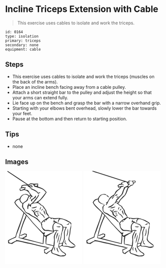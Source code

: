 # Incline Triceps Extension with Cable
> This exercise uses cables to isolate and work the triceps.

``` 
id: 0164 
type: isolation 
primary: triceps 
secondary: none 
equipment: cable 
``` 

## Steps

 - This exercise uses cables to isolate and work the triceps (muscles on the back of the arms).
 - Place an incline bench facing away from a cable pulley.
 - Attach a short straight bar to the pulley and adjust the height so that your arms can extend fully.
 - Lie face up on the bench and grasp the bar with a narrow overhand grip.
 - Starting with your elbows bent overhead, slowly lower the bar towards your feet.
 - Pause at the bottom and then return to starting position.

## Tips

 - none

## Images

<svg width="187pt" height="300" viewBox="0 0 187 225" xmlns="http://www.w3.org/2000/svg">
  <g fill="#FFF">
    <path d="M0 0h5.79c-.14.38-.44 1.13-.58 1.51C21.01 12 36.76 22.62 52.78 32.78c-4.38.03-8.69.81-12.91 1.96-.45 1.72-.91 3.44-1.37 5.16-1.02.8-2.03 1.61-3.04 2.43 4.36-.16 8.49-1.66 12.8-2.1-2.16 3.8-6.56 4.81-10.4 6.04a92.68 92.68 0 0 0-3.02-4.32c.13 2.04-.28 5.12 2.1 6 4.06-.04 7.98-2.91 12.05-1.35 3.8 1.08 6.63 3.92 9.27 6.69a190.6 190.6 0 0 0 2.3 5.27c-.74.36-1.49.72-2.24 1.09-2.61-1.99-5.5-4.34-9.01-3.89-3.02.5-6.26.97-8.74 2.9-2.7 2-4.16 5.12-5.7 8-2.34.66-4.73 1.24-6.93 2.3-2.78 1.52-4.15 4.54-5.76 7.1 4.71 10.51 15.09 16.39 22.19 25.02-5.65 19.68-14.76 38.24-19.69 58.14-5.98 2.77-12.11 5.24-17.79 8.62.14 2.32.28 4.65.58 6.96 3.03.68 6.09 1.29 9.17 1.71 3.74-2.65 7.4-6.14 12.13-6.71 10.05.85 19.52 4.72 29.49 6.07 15.2 3.57 30.34 7.34 45.66 10.38-3.35 1.07-6.66 2.22-9.89 3.61.18 2.72.35 5.44.51 8.16 2.01 1.02 4.05 1.99 6.12 2.9 2.97-3.51 6.87-5.9 10.72-8.3-.14 2.6.17 5.77 2.78 7.08 3.54 1.65 7.45 2.31 10.93 4.11 5.45 2.8 11.83 3.27 17.79 2.17 2.26-.46 4.83-2.48 4.32-5.02-2.13-3.67-6.77-4.48-9.5-7.51-2.5-2.83-5.03-5.65-6.91-8.95 2.06-1.25 4.17-2.39 6.3-3.5 3.42 1.57 7.19 1.97 10.91 1.94 5.25-.1 9.78 3.64 15.11 2.77 2.82.04 5.12-1.73 7.19-3.42-3.8-.09-7.47 1.13-11.26 1.04-3.74-.38-7.19-2.34-11-2.25-2.36.08-4.71.22-7.07.33-.46-.64-1.38-1.91-1.85-2.54.73-4.61 2.86-8.76 4.71-12.97 1.11-5.83-.12-11.81.36-17.68.73-4.57 3.09-8.65 5.06-12.77-2.63-.02-5.27.05-7.9.22-1.51-2.61-2.97-5.62-5.83-6.98-2.37-1.02-4.92-1.54-7.35-2.4 1.08-3.69 1.42-8.75 5.87-10 8.19.06 14.8 5.45 21.98 8.61 1.76 1.18 2.67 3.27 3.43 5.18-.34 3-1.43 5.87-2.02 8.83-1.49 5.25-1.15 10.78-2.38 16.08-.66 3.71-2.01 7.35-1.96 11.16 1.43 3.81 4.86 6.37 7.97 8.79 3.35 2.22 6.29 4.96 9.49 7.37-2.21-7.62-12.34-8.77-15.09-16.13-1.32-4.4.8-8.79 1.65-13.07 1.22-4.8.48-9.88 2.17-14.58.44-4.17.89-8.41.71-12.61-3.19-2.88-7.17-4.79-10.86-6.96-5.5-1.79-10.92-4.46-16.81-4.5l1.4-.91c-3.94.43-7.91.38-11.85.7-3.54.34-6.9-1.5-10.45-.99-1.56-.6-3.15-1.14-4.75-1.63-.96-3.47-2.91-6.51-4.89-9.46-1.97-2.77-1.47-6.6-3.68-9.23-1.5-1.91-3.09-3.76-4.17-5.95-1.53-3.38-5.62-4.12-8.04-6.64-1.57-1.79-3.49-3.2-5.69-4.13l.76-1.89C89 68.15 95.1 59.96 100.32 51.35c-2.79-3.12-5.43-6.5-9.11-8.62-3.78-2.18-8-3.41-12.03-5.01.32-2.35.55-4.71.63-7.08-2.64-.14-5.28.03-7.92.16-3.37.12-6.65-1.13-10.02-.84-2.17.57-4.02 1.88-5.94 2.98C39.37 21.85 22.74 10.84 6.02 0H187v225H0V0m147.9 129.81c2.97.91 8.35.03 6.81-4.17-1.55 2.44-4.04 3.65-6.81 4.17m3.62 8.88c-1.02 4.31-.16 8.88-1.57 13.12-.67 2.18-1.44 4.34-1.85 6.6 4.79-5.31 4.62-13.12 3.42-19.72m-5.29 28.01c-1.09 1.99-2.3 4.04-2.5 6.35 1.25 2.13 2.83 4.47 5.39 5.04-.81-2.06-2.44-3.55-4.07-4.97.49-2.12 1.17-4.23 1.18-6.42z"/>
    <path d="M55.66 35.71C57.31 34.4 59 33 61 32.27c2.18-.27 4.38-.12 6.56-.1 1.09 1.99 2.25 3.94 3.35 5.92 2.59.44 5.17 1.01 7.58 2.07 5.47 1.44 11.01 3.12 15.53 6.67 1.42 1.63 2.91 3.2 4.49 4.68-3.21 4.44-6.8 8.56-10.07 12.95-3.27 4.26-7.21 8.11-12.16 10.37l.56.47c-2.82.61-5.77 2.63-8.62 1.09 5.49-4.53 9.34-10.51 13.04-16.48.06-.75.2-2.24.27-2.99-.33.09-.97.28-1.29.37-1.28 4.49-4.88 7.6-7.56 11.24-3.13 4.2-6.44 8.42-10.88 11.33.49.4.97.81 1.44 1.23 1.67-.98 3.12-2.97 5.25-2.72 3.78-.31 7.66-1.08 11.44-.4 3.03.63 4.06 4.15 6.95 5.06 3.03 1.26 5.68 3.45 6.23 6.84 4.53 2.83 4.91 8.27 6.1 12.94 2.02 3 4.55 5.65 6.57 8.67-4.57 1.47-8.05 4.89-12.2 7.15-3.22 1.79-5.1 5.07-7.55 7.7 1.8 3.38 1.72 7.29 2.81 10.87 1.53 2.41 3.18 4.81 5.24 6.8 3.14 1.3 6.6 1.02 9.91.88 4.29.35 8.52 1.34 12.82 1.64-.34.49-1.02 1.49-1.36 1.99-6.64 1.7-12.37 5.57-18.71 8.02-.79-.79-1.58-1.6-2.35-2.4.74-1.86 1.5-3.71 2.26-5.55-2.05.04-4.54 1.68-6.21-.22-8.32-7.62-15.89-16.02-23.59-24.25-10.94-13.9-23.06-26.89-36.06-38.87-2.32-2.59-4.35-5.42-6.38-8.24.93-5.05 5.8-7.12 10.16-8.53-.2 4.84 3.18 8.34 7.16 10.47-.35 2.38-.88 4.73-.94 7.14.59 2.97 2.76 5.26 4.39 7.7 1.72 2.3 2.58 5.21 4.74 7.19 2.17 2.05 5.3 2.5 7.65 4.31 6.14 5.24 14.47 7.05 20.29 12.77 2.86 2.5 4.98 6.01 8.69 7.37-2.37-3.82-5.59-7.03-8.51-10.42-5.92-4.27-13.26-6.45-18.59-11.57-3.33-2.32-8.64-2.02-10.64-6.1-1.3-3.1-2.97-6.02-4.66-8.92l-.78.02c-.05-2.63-.35-5.3.17-7.89 2.41-5.62 11.16-5.97 11.84-12.59.73-3.76 3.41-7.62 7.48-8.03-1.55 2.36-2.86 4.89-3.45 7.67.4-.02 1.19-.07 1.59-.09.77-1.71 1.6-3.39 2.5-5.04 1.18-.17 2.36-.37 3.53-.6-3.48-2.74-5.92-6.34-8.46-9.89-.85-2.1-2.18-3.92-3.67-5.6-2.39-.45-4.74-1.04-7.09-1.64.67-1.63 1.28-3.28 1.83-4.95-3.01-.93-6.1-1-9.13-.09l.92-3.48c4.14-1.32 8.49-1.17 12.78-1.11.27 2.77 2.2 3.71 4.75 3.69.72 1.7 1.36 3.44 2.1 5.14.2-1.66.34-3.36.93-4.95a23.93 23.93 0 0 0-2.45-2.38c1.42.02 2.85.05 4.27.14-.07 1.49-.14 2.98-.19 4.47 1.34-1.39 2.68-3.03 2.22-5.09-2.92-2.65-6.8-.62-10.18-.41m7.25 9.28l.51-.8c4.23 2.12 8.66 3.88 12.57 6.6 1.78 2.25 3.96 4.11 6.18 5.91-.33-.83-.97-2.48-1.29-3.3.89.03 2.68.08 3.58.11 0-.56-.01-1.67-.01-2.23-1.41.51-2.78 1.11-4.22 1.51-1.93-1.72-3.53-3.8-5.73-5.2-3.67-2.75-8.33-3.67-12.04-6.34.16 1.25.31 2.49.45 3.74m-.14 24.19c-.12.41-.36 1.22-.49 1.63.81 1.25 1.6 2.5 2.4 3.75.24-1.46.51-2.92.71-4.39 3.05-2.09 5.75-4.68 9.01-6.49-.09-1.58-.19-3.16-.33-4.73-2.41 4.6-6.65 8.04-11.3 10.23m-9.1 15.75c.09 2.21.16 4.42.17 6.64.46.18 1.39.53 1.86.71.2-3.1.05-6.43 1.81-9.16 1.5 1.24 2.96 2.52 4.42 3.8.27-1.55.52-3.11.78-4.66-.54-.67-1.07-1.35-1.61-2.02-.92.49-2.75 1.49-3.67 1.98.18-1.23.55-3.7.74-4.94-2.04 2.2-3.22 4.98-4.5 7.65m9.28 4.34c4.44 1.91 9.58-.01 13.66-2.11-.14-.28-.42-.83-.56-1.11-4.25 1.52-8.79 1.89-13.1 3.22m21.29 4.97c1.16-2.44 2.09-5 2.7-7.63-2.54 1.71-3.53 4.69-2.7 7.63m3.19 2.32c1.75-1.52 3.32-3.23 4.68-5.1-2.71.17-4.23 2.65-4.68 5.1m-18.2.34c-1.91-1.3-3.72-2.88-6.06-3.35 1.42 2.01 3.34 3.54 5.05 5.27 2.36 2.44 1.13 6.91 4.35 8.67 2.51 1.56 4.15 4.51 7.27 4.95-.97-1.98-1.92-4.19-4.05-5.19-2.29-.81-2.48-3.32-3.27-5.26-1.21-1.32-1.71-3.05-2.39-4.66a16.22 16.22 0 0 0 4.65-4.65c-2.74-.04-3.99 2.44-5.55 4.22m24.13-2.22c-1.06 4.94 2.17 9.01 4.99 12.64-2.06-4.06-2.08-9-4.99-12.64m-21.97 4.49c.62.39 1.24.79 1.86 1.18 3.06-2.43 6.97-1.86 10.46-2.99-2.49-.38-5.02-.71-7.54-.64-1.63.74-3.15 1.71-4.78 2.45m12.55 2.88c1.8 1.92 4.11 3.24 6.06 4.99 2.47 2.16 3.61 5.41 6.08 7.59-1.04-5.56-5.3-10.14-10.5-12.13-.34-1.36-.7-2.72-1.13-4.05-.28 1.15-1.01 2.39-.51 3.6m-8.2-.83c1.56.89 4.75 3.15 4.98-.06-1.66-.03-3.32-.01-4.98.06m1.17 4.69c1.52.9 3.09 1.73 4.66 2.54l.4-2.68c-1.69.07-3.37.09-5.06.14z"/>
    <path d="M71.17 33.5c2.4-.75 4.86-1.39 7.4-1.15-.59 1.67-1.61 3.07-2.99 4.17-1.38-.51-2.77-.99-4.17-1.44l-.24-1.58zM45.8 57.31c3.95-1.18 8.13.51 10.95 3.3-2.38 3.28-2.89 7.53-5.41 10.69-2.78 2.23-5.97 3.96-8.41 6.62-3.02-1.71-5.81-4.35-6.36-7.94.52-5.42 3.79-11.01 9.23-12.67zM27.6 153.9c7.31-16.66 12.24-34.22 18.3-51.35 1.46 1.5 2.89 3.03 4.33 4.56-2.65 7.57-6.53 14.65-8.84 22.35-3.96 10.45-5.97 21.45-8.71 32.24 9.93 3.26 20.26 5.12 30.34 7.87 9.82 2.28 19.53 5.02 29.4 7.06.82-6.38.97-12.81 1.45-19.22 1.47.84 2.95 1.73 4.67 1.97a70.922 70.922 0 0 0-.44 17.65c3.43.79 6.79 1.88 10.26 2.53 2.8.71 5.9.64 8.37 2.31-1.3 2.81-2.81 5.5-4.27 8.22-4.1 3.25-9.21 4.98-12.9 8.79-1.27-.93-2.66-1.73-3.71-2.92-.16-1.64-.11-3.29-.12-4.94 3.24-.86 6.28-2.3 9.11-4.09 1.01-.46 2-.93 2.99-1.42-.84-.03-2.53-.1-3.37-.13-4.21-1.9-8.76-2.89-13.31-3.59-14.04-3.07-27.8-7.25-41.9-10.04-7.72-1.62-15.3-3.99-23.15-4.9.12.45.37 1.34.49 1.79-4.19 1.35-7.96 3.65-11.84 5.66-1.46-.25-2.92-.49-4.38-.72-.61-1.49-1.22-2.98-1.84-4.46 5.33-4.01 11.91-5.79 17.78-8.83.34-2.15.62-4.32 1.29-6.39z"/>
    <path d="M51.4 108.19c5.5 5.7 10.41 11.9 15.39 18.05 8.37 8.64 16.22 17.75 24.72 26.26 1.44 1.5.64 3.65.58 5.46-.64 5.76-.76 11.55-1.17 17.32-4.71-2.16-9.91-2.71-14.84-4.14-10.68-2.67-21.23-5.82-31.94-8.34 2.54-1.36 5.08-2.72 7.73-3.84.18-2.15.35-4.29.49-6.43-1.78-.44-3.55-.86-5.32-1.31-3.85 1.92-7.96 3.26-11.83 5.13 1.58-4.71 2.96-9.49 4.02-14.35 3.03-9.47 6.21-18.95 10.76-27.82.93-1.86 1.09-3.97 1.41-5.99zM98.76 120.46c2.62-3.11 5.44-6.51 9.54-7.6 1.05 1.19 2.1 2.38 3.19 3.53.53-.52 1.59-1.57 2.12-2.1 5.09 4.1 11.5.79 17.26 1.07-2.6 2.48-3.53 6.01-2.79 9.5-.28.54-.56 1.08-.86 1.61-1.64-2.42-3.56-4.69-6.76-4.6-.9-1.52-1.9-2.98-3.04-4.34.05 1.42.14 2.84.27 4.26-.92.58-1.84 1.18-2.75 1.79 2.1.07 4.2.13 6.3.26-7.16 4.14-8.43 13.66-5.15 20.71-2.74.04-5.44-.4-8.07-1.11-3.64-1.05-7.46-.55-11.2-.66-2.18-1.69-4.36-3.42-6.19-5.48-1.06-2.86-1.85-6.03-1.06-9.06-.62-.49-1.25-.97-1.87-1.45 2.77-3.4 6.11-6.38 9.97-8.46.36.71.72 1.42 1.09 2.13m-2.44-.24c-1.27.5-2.95 1.69-2.46 3.26 1.26.61 4.3-2.62 2.46-3.26z"/>
    <path d="M122.48 124.95c4.87 2.96 11.07 3.6 15.31 7.47 2.82 7.49-1.69 15.01-2.57 22.45-.9 9.93-6.31 18.94-6.35 29 2.55 4.09 5.26 8.12 8.51 11.68 2.82 2.07 6.25 3.36 8.36 6.31-.52.5-1.54 1.49-2.06 1.99-2.94-.06-5.84.35-8.73.84-3.47-.33-6.52-2.25-9.87-3.1-3.19-1.08-6.56-1.63-9.64-3-1.92-1.05-2.28-3.57-1.86-5.52 1.65-4.27 4.14-8.2 5.54-12.57.87-6.13.98-12.36.8-18.55-.51-6.38 3.76-11.61 5.76-17.36 1.02.1 3.05.29 4.07.39-3.5-3.07-8.01-2.25-12.08-1.17-1.18-4.81-2.03-10.13.31-14.76 1.22-1.63 2.95-2.79 4.5-4.1m1.21 9.21c2.56 1.47 5.42 2.17 8.38 2.01.61-.87 1.23-1.74 1.83-2.63-3.3 1.76-6.75-.02-10.21.62m.78 21.89c-.6 2.99-1.37 6.06-.72 9.11 1.01-5.49 4.06-10.46 4.4-16.08-2.24 1.65-3.03 4.41-3.68 6.97m6.22-1.92c-1.93 6.67-3.74 13.41-4.73 20.3 3.77-6.02 3.77-13.37 5.63-20.06-.23-.06-.68-.18-.9-.24m-10.48 39.28c.26-3.39-.11-6.79.4-10.16-3.09 2.63-2.1 7.04-.4 10.16m4.36-7.24c.11 4.2 2.13 8.25 5.32 10.98-.95-3.93-3.72-7.36-3.37-11.57-.49.15-1.47.44-1.95.59z"/>
    <path d="M141.04 136.44c1.79.17 3.57.31 5.36.42-1.47 4.03-3.51 7.92-4.18 12.2.15 5.6.97 11.3-.28 16.85-.88 2.78-2.26 5.37-3.48 8.02-2.45.33-4.94.47-7.33 1.19 1.37-5.42 4.18-10.42 4.71-16.05.29-3.86 1.85-7.49 1.91-11.37 2.26-3.34 3.19-7.27 3.29-11.26zM118.91 146.56c-.45-.58-.89-1.16-1.33-1.74 2.42-.14 4.84-.31 7.26-.52-2.91 4.21-5.77 8.62-6.81 13.71-.66 2.99.38 5.98.3 8.98-.2 4.45-1.03 8.84-1.35 13.27-1.01-.32-2.04-.64-3.06-.93-4.7-1.56-9.62-2.56-14.55-2.87-.15-6.31.81-12.58 1.84-18.78 4.94-1.98 8.84-5.79 13.79-7.7 1.56-.8 2.65-2.24 3.91-3.42zM35.11 156.82c4.23-.18 7.93-2.43 11.87-3.68 2.39-.44 4.75 1.69 2.95 3.96-2.64 2.06-5.89 3.15-8.66 5.03-2.46-.36-4.91-.75-7.38-1.04.42-1.42.83-2.84 1.22-4.27zM130.64 176.91c2.27-1.24 4.75-1.71 7.31-1.28-.14 4.33-4.11 5.82-7.41 7.42.06-2.05.1-4.1.1-6.14z"/>
  </g>
  <g fill="#333">
    <path d="M5.79 0h.23c16.72 10.84 33.35 21.85 49.91 32.94 1.92-1.1 3.77-2.41 5.94-2.98 3.37-.29 6.65.96 10.02.84 2.64-.13 5.28-.3 7.92-.16-.08 2.37-.31 4.73-.63 7.08 4.03 1.6 8.25 2.83 12.03 5.01 3.68 2.12 6.32 5.5 9.11 8.62C95.1 59.96 89 68.15 80.96 74.33l-.76 1.89c2.2.93 4.12 2.34 5.69 4.13 2.42 2.52 6.51 3.26 8.04 6.64 1.08 2.19 2.67 4.04 4.17 5.95 2.21 2.63 1.71 6.46 3.68 9.23 1.98 2.95 3.93 5.99 4.89 9.46 1.6.49 3.19 1.03 4.75 1.63 3.55-.51 6.91 1.33 10.45.99 3.94-.32 7.91-.27 11.85-.7l-1.4.91c5.89.04 11.31 2.71 16.81 4.5 3.69 2.17 7.67 4.08 10.86 6.96.18 4.2-.27 8.44-.71 12.61-1.69 4.7-.95 9.78-2.17 14.58-.85 4.28-2.97 8.67-1.65 13.07 2.75 7.36 12.88 8.51 15.09 16.13-3.2-2.41-6.14-5.15-9.49-7.37-3.11-2.42-6.54-4.98-7.97-8.79-.05-3.81 1.3-7.45 1.96-11.16 1.23-5.3.89-10.83 2.38-16.08.59-2.96 1.68-5.83 2.02-8.83-.76-1.91-1.67-4-3.43-5.18-7.18-3.16-13.79-8.55-21.98-8.61-4.45 1.25-4.79 6.31-5.87 10 2.43.86 4.98 1.38 7.35 2.4 2.86 1.36 4.32 4.37 5.83 6.98 2.63-.17 5.27-.24 7.9-.22-1.97 4.12-4.33 8.2-5.06 12.77-.48 5.87.75 11.85-.36 17.68-1.85 4.21-3.98 8.36-4.71 12.97.47.63 1.39 1.9 1.85 2.54 2.36-.11 4.71-.25 7.07-.33 3.81-.09 7.26 1.87 11 2.25 3.79.09 7.46-1.13 11.26-1.04-2.07 1.69-4.37 3.46-7.19 3.42-5.33.87-9.86-2.87-15.11-2.77-3.72.03-7.49-.37-10.91-1.94-2.13 1.11-4.24 2.25-6.3 3.5 1.88 3.3 4.41 6.12 6.91 8.95 2.73 3.03 7.37 3.84 9.5 7.51.51 2.54-2.06 4.56-4.32 5.02-5.96 1.1-12.34.63-17.79-2.17-3.48-1.8-7.39-2.46-10.93-4.11-2.61-1.31-2.92-4.48-2.78-7.08-3.85 2.4-7.75 4.79-10.72 8.3-2.07-.91-4.11-1.88-6.12-2.9-.16-2.72-.33-5.44-.51-8.16 3.23-1.39 6.54-2.54 9.89-3.61-15.32-3.04-30.46-6.81-45.66-10.38-9.97-1.35-19.44-5.22-29.49-6.07-4.73.57-8.39 4.06-12.13 6.71-3.08-.42-6.14-1.03-9.17-1.71-.3-2.31-.44-4.64-.58-6.96 5.68-3.38 11.81-5.85 17.79-8.62 4.93-19.9 14.04-38.46 19.69-58.14-7.1-8.63-17.48-14.51-22.19-25.02 1.61-2.56 2.98-5.58 5.76-7.1 2.2-1.06 4.59-1.64 6.93-2.3 1.54-2.88 3-6 5.7-8 2.48-1.93 5.72-2.4 8.74-2.9 3.51-.45 6.4 1.9 9.01 3.89.75-.37 1.5-.73 2.24-1.09a190.6 190.6 0 0 1-2.3-5.27c-2.64-2.77-5.47-5.61-9.27-6.69-4.07-1.56-7.99 1.31-12.05 1.35-2.38-.88-1.97-3.96-2.1-6a92.68 92.68 0 0 1 3.02 4.32c3.84-1.23 8.24-2.24 10.4-6.04-4.31.44-8.44 1.94-12.8 2.1a230.9 230.9 0 0 1 3.04-2.43c.46-1.72.92-3.44 1.37-5.16 4.22-1.15 8.53-1.93 12.91-1.96C36.76 22.62 21.01 12 5.21 1.51c.14-.38.44-1.13.58-1.51m49.87 35.71c3.38-.21 7.26-2.24 10.18.41.46 2.06-.88 3.7-2.22 5.09.05-1.49.12-2.98.19-4.47-1.42-.09-2.85-.12-4.27-.14.87.73 1.69 1.53 2.45 2.38-.59 1.59-.73 3.29-.93 4.95-.74-1.7-1.38-3.44-2.1-5.14-2.55.02-4.48-.92-4.75-3.69-4.29-.06-8.64-.21-12.78 1.11l-.92 3.48c3.03-.91 6.12-.84 9.13.09-.55 1.67-1.16 3.32-1.83 4.95 2.35.6 4.7 1.19 7.09 1.64 1.49 1.68 2.82 3.5 3.67 5.6 2.54 3.55 4.98 7.15 8.46 9.89-1.17.23-2.35.43-3.53.6-.9 1.65-1.73 3.33-2.5 5.04-.4.02-1.19.07-1.59.09.59-2.78 1.9-5.31 3.45-7.67-4.07.41-6.75 4.27-7.48 8.03-.68 6.62-9.43 6.97-11.84 12.59-.52 2.59-.22 5.26-.17 7.89l.78-.02c1.69 2.9 3.36 5.82 4.66 8.92 2 4.08 7.31 3.78 10.64 6.1 5.33 5.12 12.67 7.3 18.59 11.57 2.92 3.39 6.14 6.6 8.51 10.42-3.71-1.36-5.83-4.87-8.69-7.37-5.82-5.72-14.15-7.53-20.29-12.77-2.35-1.81-5.48-2.26-7.65-4.31-2.16-1.98-3.02-4.89-4.74-7.19-1.63-2.44-3.8-4.73-4.39-7.7.06-2.41.59-4.76.94-7.14-3.98-2.13-7.36-5.63-7.16-10.47-4.36 1.41-9.23 3.48-10.16 8.53 2.03 2.82 4.06 5.65 6.38 8.24 13 11.98 25.12 24.97 36.06 38.87 7.7 8.23 15.27 16.63 23.59 24.25 1.67 1.9 4.16.26 6.21.22-.76 1.84-1.52 3.69-2.26 5.55.77.8 1.56 1.61 2.35 2.4 6.34-2.45 12.07-6.32 18.71-8.02.34-.5 1.02-1.5 1.36-1.99-4.3-.3-8.53-1.29-12.82-1.64-3.31.14-6.77.42-9.91-.88-2.06-1.99-3.71-4.39-5.24-6.8-1.09-3.58-1.01-7.49-2.81-10.87 2.45-2.63 4.33-5.91 7.55-7.7 4.15-2.26 7.63-5.68 12.2-7.15-2.02-3.02-4.55-5.67-6.57-8.67-1.19-4.67-1.57-10.11-6.1-12.94-.55-3.39-3.2-5.58-6.23-6.84-2.89-.91-3.92-4.43-6.95-5.06-3.78-.68-7.66.09-11.44.4-2.13-.25-3.58 1.74-5.25 2.72-.47-.42-.95-.83-1.44-1.23 4.44-2.91 7.75-7.13 10.88-11.33 2.68-3.64 6.28-6.75 7.56-11.24.32-.09.96-.28 1.29-.37-.07.75-.21 2.24-.27 2.99-3.7 5.97-7.55 11.95-13.04 16.48 2.85 1.54 5.8-.48 8.62-1.09l-.56-.47c4.95-2.26 8.89-6.11 12.16-10.37 3.27-4.39 6.86-8.51 10.07-12.95a63.975 63.975 0 0 1-4.49-4.68c-4.52-3.55-10.06-5.23-15.53-6.67-2.41-1.06-4.99-1.63-7.58-2.07-1.1-1.98-2.26-3.93-3.35-5.92-2.18-.02-4.38-.17-6.56.1-2 .73-3.69 2.13-5.34 3.44m15.51-2.21l.24 1.58c1.4.45 2.79.93 4.17 1.44 1.38-1.1 2.4-2.5 2.99-4.17-2.54-.24-5 .4-7.4 1.15M45.8 57.31c-5.44 1.66-8.71 7.25-9.23 12.67.55 3.59 3.34 6.23 6.36 7.94 2.44-2.66 5.63-4.39 8.41-6.62 2.52-3.16 3.03-7.41 5.41-10.69-2.82-2.79-7-4.48-10.95-3.3M27.6 153.9c-.67 2.07-.95 4.24-1.29 6.39-5.87 3.04-12.45 4.82-17.78 8.83.62 1.48 1.23 2.97 1.84 4.46 1.46.23 2.92.47 4.38.72 3.88-2.01 7.65-4.31 11.84-5.66-.12-.45-.37-1.34-.49-1.79 7.85.91 15.43 3.28 23.15 4.9 14.1 2.79 27.86 6.97 41.9 10.04 4.55.7 9.1 1.69 13.31 3.59.84.03 2.53.1 3.37.13-.99.49-1.98.96-2.99 1.42-2.83 1.79-5.87 3.23-9.11 4.09.01 1.65-.04 3.3.12 4.94 1.05 1.19 2.44 1.99 3.71 2.92 3.69-3.81 8.8-5.54 12.9-8.79 1.46-2.72 2.97-5.41 4.27-8.22-2.47-1.67-5.57-1.6-8.37-2.31-3.47-.65-6.83-1.74-10.26-2.53-.59-5.88-.44-11.82.44-17.65-1.72-.24-3.2-1.13-4.67-1.97-.48 6.41-.63 12.84-1.45 19.22-9.87-2.04-19.58-4.78-29.4-7.06-10.08-2.75-20.41-4.61-30.34-7.87 2.74-10.79 4.75-21.79 8.71-32.24 2.31-7.7 6.19-14.78 8.84-22.35-1.44-1.53-2.87-3.06-4.33-4.56-6.06 17.13-10.99 34.69-18.3 51.35m23.8-45.71c-.32 2.02-.48 4.13-1.41 5.99-4.55 8.87-7.73 18.35-10.76 27.82-1.06 4.86-2.44 9.64-4.02 14.35 3.87-1.87 7.98-3.21 11.83-5.13 1.77.45 3.54.87 5.32 1.31-.14 2.14-.31 4.28-.49 6.43-2.65 1.12-5.19 2.48-7.73 3.84 10.71 2.52 21.26 5.67 31.94 8.34 4.93 1.43 10.13 1.98 14.84 4.14.41-5.77.53-11.56 1.17-17.32.06-1.81.86-3.96-.58-5.46-8.5-8.51-16.35-17.62-24.72-26.26-4.98-6.15-9.89-12.35-15.39-18.05m47.36 12.27c-.37-.71-.73-1.42-1.09-2.13-3.86 2.08-7.2 5.06-9.97 8.46.62.48 1.25.96 1.87 1.45-.79 3.03 0 6.2 1.06 9.06 1.83 2.06 4.01 3.79 6.19 5.48 3.74.11 7.56-.39 11.2.66 2.63.71 5.33 1.15 8.07 1.11-3.28-7.05-2.01-16.57 5.15-20.71-2.1-.13-4.2-.19-6.3-.26.91-.61 1.83-1.21 2.75-1.79-.13-1.42-.22-2.84-.27-4.26 1.14 1.36 2.14 2.82 3.04 4.34 3.2-.09 5.12 2.18 6.76 4.6.3-.53.58-1.07.86-1.61-.74-3.49.19-7.02 2.79-9.5-5.76-.28-12.17 3.03-17.26-1.07-.53.53-1.59 1.58-2.12 2.1-1.09-1.15-2.14-2.34-3.19-3.53-4.1 1.09-6.92 4.49-9.54 7.6m23.72 4.49c-1.55 1.31-3.28 2.47-4.5 4.1-2.34 4.63-1.49 9.95-.31 14.76 4.07-1.08 8.58-1.9 12.08 1.17-1.02-.1-3.05-.29-4.07-.39-2 5.75-6.27 10.98-5.76 17.36.18 6.19.07 12.42-.8 18.55-1.4 4.37-3.89 8.3-5.54 12.57-.42 1.95-.06 4.47 1.86 5.52 3.08 1.37 6.45 1.92 9.64 3 3.35.85 6.4 2.77 9.87 3.1 2.89-.49 5.79-.9 8.73-.84.52-.5 1.54-1.49 2.06-1.99-2.11-2.95-5.54-4.24-8.36-6.31-3.25-3.56-5.96-7.59-8.51-11.68.04-10.06 5.45-19.07 6.35-29 .88-7.44 5.39-14.96 2.57-22.45-4.24-3.87-10.44-4.51-15.31-7.47m18.56 11.49c-.1 3.99-1.03 7.92-3.29 11.26-.06 3.88-1.62 7.51-1.91 11.37-.53 5.63-3.34 10.63-4.71 16.05 2.39-.72 4.88-.86 7.33-1.19 1.22-2.65 2.6-5.24 3.48-8.02 1.25-5.55.43-11.25.28-16.85.67-4.28 2.71-8.17 4.18-12.2-1.79-.11-3.57-.25-5.36-.42m-22.13 10.12c-1.26 1.18-2.35 2.62-3.91 3.42-4.95 1.91-8.85 5.72-13.79 7.7-1.03 6.2-1.99 12.47-1.84 18.78 4.93.31 9.85 1.31 14.55 2.87 1.02.29 2.05.61 3.06.93.32-4.43 1.15-8.82 1.35-13.27.08-3-.96-5.99-.3-8.98 1.04-5.09 3.9-9.5 6.81-13.71-2.42.21-4.84.38-7.26.52.44.58.88 1.16 1.33 1.74m-83.8 10.26c-.39 1.43-.8 2.85-1.22 4.27 2.47.29 4.92.68 7.38 1.04 2.77-1.88 6.02-2.97 8.66-5.03 1.8-2.27-.56-4.4-2.95-3.96-3.94 1.25-7.64 3.5-11.87 3.68m95.53 20.09c0 2.04-.04 4.09-.1 6.14 3.3-1.6 7.27-3.09 7.41-7.42-2.56-.43-5.04.04-7.31 1.28z"/>
    <path d="M62.91 44.99c-.14-1.25-.29-2.49-.45-3.74 3.71 2.67 8.37 3.59 12.04 6.34 2.2 1.4 3.8 3.48 5.73 5.2 1.44-.4 2.81-1 4.22-1.51 0 .56.01 1.67.01 2.23-.9-.03-2.69-.08-3.58-.11.32.82.96 2.47 1.29 3.3-2.22-1.8-4.4-3.66-6.18-5.91-3.91-2.72-8.34-4.48-12.57-6.6l-.51.8zM62.77 69.18c4.65-2.19 8.89-5.63 11.3-10.23.14 1.57.24 3.15.33 4.73-3.26 1.81-5.96 4.4-9.01 6.49-.2 1.47-.47 2.93-.71 4.39-.8-1.25-1.59-2.5-2.4-3.75.13-.41.37-1.22.49-1.63zM53.67 84.93c1.28-2.67 2.46-5.45 4.5-7.65-.19 1.24-.56 3.71-.74 4.94.92-.49 2.75-1.49 3.67-1.98.54.67 1.07 1.35 1.61 2.02-.26 1.55-.51 3.11-.78 4.66-1.46-1.28-2.92-2.56-4.42-3.8-1.76 2.73-1.61 6.06-1.81 9.16-.47-.18-1.4-.53-1.86-.71-.01-2.22-.08-4.43-.17-6.64zM62.95 89.27c4.31-1.33 8.85-1.7 13.1-3.22.14.28.42.83.56 1.11-4.08 2.1-9.22 4.02-13.66 2.11zM84.24 94.24c-.83-2.94.16-5.92 2.7-7.63-.61 2.63-1.54 5.19-2.7 7.63zM87.43 96.56c.45-2.45 1.97-4.93 4.68-5.1a30.577 30.577 0 0 1-4.68 5.1zM69.23 96.9c1.56-1.78 2.81-4.26 5.55-4.22a16.22 16.22 0 0 1-4.65 4.65c.68 1.61 1.18 3.34 2.39 4.66.79 1.94.98 4.45 3.27 5.26 2.13 1 3.08 3.21 4.05 5.19-3.12-.44-4.76-3.39-7.27-4.95-3.22-1.76-1.99-6.23-4.35-8.67-1.71-1.73-3.63-3.26-5.05-5.27 2.34.47 4.15 2.05 6.06 3.35zM93.36 94.68c2.91 3.64 2.93 8.58 4.99 12.64-2.82-3.63-6.05-7.7-4.99-12.64z"/>
    <path d="M71.39 99.17c1.63-.74 3.15-1.71 4.78-2.45 2.52-.07 5.05.26 7.54.64-3.49 1.13-7.4.56-10.46 2.99-.62-.39-1.24-.79-1.86-1.18zM83.94 102.05c-.5-1.21.23-2.45.51-3.6.43 1.33.79 2.69 1.13 4.05 5.2 1.99 9.46 6.57 10.5 12.13-2.47-2.18-3.61-5.43-6.08-7.59-1.95-1.75-4.26-3.07-6.06-4.99zM75.74 101.22c1.66-.07 3.32-.09 4.98-.06-.23 3.21-3.42.95-4.98.06zM76.91 105.91c1.69-.05 3.37-.07 5.06-.14l-.4 2.68c-1.57-.81-3.14-1.64-4.66-2.54zM96.32 120.22c1.84.64-1.2 3.87-2.46 3.26-.49-1.57 1.19-2.76 2.46-3.26zM147.9 129.81c2.77-.52 5.26-1.73 6.81-4.17 1.54 4.2-3.84 5.08-6.81 4.17zM123.69 134.16c3.46-.64 6.91 1.14 10.21-.62-.6.89-1.22 1.76-1.83 2.63-2.96.16-5.82-.54-8.38-2.01zM151.52 138.69c1.2 6.6 1.37 14.41-3.42 19.72.41-2.26 1.18-4.42 1.85-6.6 1.41-4.24.55-8.81 1.57-13.12zM124.47 156.05c.65-2.56 1.44-5.32 3.68-6.97-.34 5.62-3.39 10.59-4.4 16.08-.65-3.05.12-6.12.72-9.11zM130.69 154.13c.22.06.67.18.9.24-1.86 6.69-1.86 14.04-5.63 20.06.99-6.89 2.8-13.63 4.73-20.3zM146.23 166.7c-.01 2.19-.69 4.3-1.18 6.42 1.63 1.42 3.26 2.91 4.07 4.97-2.56-.57-4.14-2.91-5.39-5.04.2-2.31 1.41-4.36 2.5-6.35zM120.21 193.41c-1.7-3.12-2.69-7.53.4-10.16-.51 3.37-.14 6.77-.4 10.16zM124.57 186.17c.48-.15 1.46-.44 1.95-.59-.35 4.21 2.42 7.64 3.37 11.57-3.19-2.73-5.21-6.78-5.32-10.98z"/>
  </g>
</svg>

<svg width="187pt" height="300" viewBox="0 0 187 225" xmlns="http://www.w3.org/2000/svg">
  <g fill="#FFF">
    <path d="M0 0h19.98c4.42 2.37 9.31 3.59 14.05 5.12 21.5 6.82 42.98 13.71 64.48 20.54-2.22.73-4.53 1.25-6.59 2.38-.78 1.14-1.28 2.44-1.9 3.67-.64-.08-1.92-.24-2.57-.33-1.67 1.14-3.32 2.31-4.98 3.46.43 1.7.91 3.38 1.42 5.06l5.28-.15c-2.34 2.9-5.39 5.04-8.46 7.09-3.31 2.14-4.65 6.03-6.07 9.5-4.12 3.26-9.35 5.46-12.14 10.12-2.5 3.69-3.28 9.07-8.3 10.24.48.54 1.42 1.61 1.89 2.15-.82.88-1.65 1.77-2.47 2.66.36.32 1.09.94 1.45 1.25 4.15-5.07 5.45-11.91 10.17-16.56 2.02-2.06 4.28-3.86 6.6-5.56.46.35.93.7 1.4 1.05-1.49 1.08-2.96 2.16-4.35 3.36.01.8.05 2.4.06 3.2 1.99-2.57 4.29-4.93 5.8-7.83l-2.2-.08c3.13-1.97 4.65-5.33 6.49-8.36 3.3-5.22 9.81-7.44 12.38-13.24 2.25-.44 4.5-.83 6.75-1.24-1.98-.65-4.04-1.99-6.18-1.23-2.55.56-5.44 2.85-7.76.44.57-.85 1.16-1.68 1.75-2.51 2.92-.47 5.79-1.19 8.69-1.78.85 1.01 1.73 1.99 2.64 2.95-.27-2.86-2.76-4.16-5.01-5.35.89-.75 1.77-1.49 2.65-2.24 2.65-.41 5.27-1.09 7.95-1.26 3.06 1.79 4.1 5.31 5.28 8.41-3.42 1.6-6.81 3.26-10.22 4.85-.39 2.6-1.41 5.03-2.53 7.38-1.35 2.8-1.59 6.04-3.27 8.71-1.59 2.79-4.29 4.62-6.62 6.74-1.32-.14-2.64-.26-3.96-.36-.28-.19-.84-.56-1.12-.75l-.28 2.92c1.94-.39 3.88-.79 5.81-1.21-2.2 2.02-5.05 3.54-6.61 6.18-1.35 2.8-1.75 6.29-4.78 7.93.58.35 1.16.71 1.74 1.07 1-.94 2.02-1.86 3.02-2.79 1.22-.15 2.43-.32 3.65-.47.21-.79.44-1.58.64-2.37-1 .67-3 2.02-4 2.69.51-1.66 1.02-3.33 1.54-4.99 1.78-1.58 3.69-3.08 5.1-5.03 2.82-4.53 8.14-7.21 9.7-12.57 1.06-4.83 3.04-9.41 6.06-13.34 1.79-.11 3.58-.23 5.37-.34-3.76 6.28-4.12 14.04-8.69 19.93-3.72 1.83-5.63 5.64-8.66 8.27-2.93 2.72-4.28 6.63-6.89 9.61-1.67.07-3.34.17-5 .43 4.17.75 6.2 4.78 9.95 6.31 2.63 1.11 4.3 3.4 5.07 6.09 4.34 3.01 4.79 8.33 6.08 12.98 1.89 3.06 4.43 5.65 6.47 8.62-7.36 3.7-14.87 7.97-19.68 14.88 1.58 3.46 1.72 7.31 2.82 10.9 1.41 2.45 3.09 4.83 5.19 6.74 3.8 1.77 8.08.66 12.09 1.16 3.67.48 7.55.72 10.78 2.71-7.06 2.12-13.43 5.85-20.16 8.74-.81-.81-1.61-1.62-2.4-2.43.74-1.83 1.5-3.65 2.26-5.47-2.25.21-4.94 1.41-6.67-.69-8.29-7.72-15.94-16.11-23.62-24.44-6.81-8.76-14.2-17.06-21.99-24.97-6.51-7.35-14.54-13.33-20.03-21.57 1.13-4.93 5.78-7.08 10.15-8.5.58 2.51.71 5.42 2.79 7.24 3.41 3.57 8.6 3.95 12.91 5.85-1.73 2.25-4.83 4.19-4.36 7.46.21 3.61.32 7.6 2.76 10.52 2.55 3.37 7.09 3.98 10.21 6.64 4.37 3.65 9.99 5.14 14.58 8.44 5.09 2.75 7.9 8.35 13.14 10.85-3.66-5.2-7.5-10.87-13.51-13.53-4.12-2.54-8.79-4.22-12.38-7.53-3.12-3-8.07-2.77-11.1-5.88-2.8-3.42-1.58-8.2-1.5-12.24 1.1-1.11 2.19-2.22 3.28-3.34-.58-.83-1.16-1.66-1.75-2.49-5.29-1.81-12.01-4.22-12.98-10.56.52-5.15 3.48-10.36 8.47-12.35 3.59-1.36 7.34.39 10.96.67-3.6-3.83-9.19-2.45-13.47-.79-3.85 1.74-5.85 5.67-7.69 9.24-2.35.65-4.75 1.23-6.96 2.29-2.75 1.53-4.11 4.52-5.7 7.07 4.65 10.56 15.1 16.39 22.17 25.06-3.75 12.42-8.38 24.55-12.99 36.68-2.18 7.14-5.33 13.99-6.65 21.37-5.97 2.87-12.16 5.28-17.86 8.71.17 2.34.31 4.7.66 7.03 3.07.63 6.14 1.2 9.24 1.61 3.47-2.62 6.93-5.68 11.29-6.66 6.32.16 12.41 2.18 18.54 3.56 5.61 1.76 11.52 2.14 17.18 3.72 13.24 3.42 26.62 6.25 39.98 9.18-3.31 1.06-6.59 2.2-9.77 3.6.21 2.56.21 5.16.69 7.7 1.51 1.8 4.03 2.34 6.09 3.33 2.87-3.67 6.95-5.91 10.77-8.43-.89 3.47.97 7.34 4.63 8.07 6.76 1.52 12.65 6.16 19.81 5.92 4-.01 9.85.32 11.35-4.41-.68-4.29-5.96-5.14-8.76-7.78-2.87-3.02-5.64-6.18-7.75-9.79 2.27-1.38 4.61-2.65 6.91-3.98.31.38.93 1.16 1.24 1.55 5.26 1.16 10.87.19 15.93 2.32 4.99 2.16 11.41 2.1 15.41-2.04-3.81-.31-7.48 1.12-11.27.98-3.73-.41-7.19-2.36-10.98-2.27-2.37.08-4.73.22-7.1.32l-1.8-2.44c.64-4.66 2.83-8.82 4.7-13.06 1.1-5.85-.16-11.84.34-17.72.77-4.55 3.09-8.62 5.07-12.72-2.65-.03-5.3.05-7.95.2-1.36-2.46-2.71-5.17-5.2-6.67-2.17-1.18-4.63-1.62-6.98-2.3-.17-4.01.31-9.09 4.92-10.36 6.99-.01 13.03 4.05 19 7.18 3.87 1.01 7.48 5.27 5.9 9.35-1.43 5.29-2.79 10.64-3 16.15-.32 5.83-2.73 11.36-2.86 17.2 3.44 7.33 11.64 10.48 17.17 15.96-.28-3.9-4.11-5.63-6.79-7.77-3.58-2.64-8.19-5.48-8.43-10.43-.04-5.81 2.98-11.15 2.91-16.98-.09-3.13.69-6.14 1.49-9.13.22-3.96.82-7.95.55-11.92-1.94-2.17-4.78-3.2-7.13-4.83-4-2.89-8.91-3.89-13.51-5.4-2.14-1.06-4.52-1.25-6.87-1.11.26-.27.79-.79 1.05-1.05-3.89.44-7.82.39-11.72.72-3.5.41-6.8-1.69-10.31-.91-1.6-.63-3.23-1.21-4.87-1.75-.9-3.49-2.86-6.53-4.89-9.46-1.99-2.74-1.36-6.58-3.6-9.18-1.53-1.9-3.16-3.75-4.2-5.98-1.91-4.19-7.4-4.48-9.98-8.12 2.77-2.45 3.91-6.01 5.88-9.01 3.67-2.98 6.78-6.54 10.14-9.86 4.07-4.68 5.69-10.82 7.74-16.52 1.12-3.59 4.61-5.41 7.3-7.69 1.44-.43 2.94-.77 4.29-1.48 1.1-1.35 1.72-3.01 2.49-4.55 2.29-.17 3.72-1.71 4.74-3.61-.37-.69-1.11-2.07-1.49-2.76-4.37.05-8.73.78-13.09-.02-2.53-.65-4.06 1.84-5.68 3.28-3.15-2.62-7.36-2.74-11.1-3.97C71.46 15.13 47.75 7.56 24.04 0H187v225H0V0m81.54 55.53c-.94.94-1.82 2.04-3.24 2.22-.36.65-3.96 1.82-2.12 2.21 1.84-.07 3.62-.59 5.41-1.01-.03-1.14-.05-2.28-.05-3.42m-26.41 3.85c2.07 1.8 4.32 3.41 6.84 4.51-1.27-2.18-4.03-6.58-6.84-4.51m10.76 24.84c-2.47 1.18-5.01 2.25-7.21 3.91 7.15 1.12 12.68-4.74 16.48-9.99-3.59 1.25-5.84 4.56-9.27 6.08m-1.34 5.51c4.01 1.14 8.49-.75 12.07-2.57-.15-.29-.44-.87-.58-1.15-3.71 1.69-8.14 1.19-11.49 3.72m19.79 4.41c1.09-2.36 1.98-4.82 2.58-7.35-2.71 1.39-3.46 4.59-2.58 7.35m3.22 2.24c1.41-1.23 2.73-2.56 4.04-3.9-.2-.32-.61-.97-.81-1.3-1.52 1.44-2.93 3.04-3.23 5.2m-18.33.54c-1.88-1.28-3.6-2.99-5.98-3.25 1.5 2.19 3.74 3.69 5.43 5.7 1.24 2.04 1.34 4.51 2.23 6.7 1.65 1.62 3.75 2.75 5.3 4.49.82 1.25 2.19 1.51 3.57 1.63-1.01-2.24-2.38-4.36-4.71-5.4-1.87-.84-1.72-3.24-2.54-4.85-1.28-1.3-1.74-3.08-2.42-4.72 1.89-1.06 3.42-2.59 4.57-4.41-2.77-.27-3.91 2.39-5.45 4.11m23.8-.94c0 4.39 2.54 8.15 5.43 11.24-1.96-3.16-2.13-6.97-3.58-10.34-.03-.75-1.31-2.26-1.85-.9m-21.65 3.19c.63.4 1.26.79 1.91 1.18 2.95-2.57 6.9-1.61 10.25-3.02-2.45-.34-4.92-.64-7.39-.65-1.63.75-3.14 1.74-4.77 2.49M83.92 102c2.07 2.31 4.94 3.7 7.04 5.98 1.91 2 2.75 4.86 5.09 6.47-1.11-5.44-5.28-10.05-10.48-11.9-.29-1.33-.61-2.65-.96-3.96-.55 1.03-1.24 2.23-.69 3.41m-8.07-.95c1.43.99 2.97 2.32 4.84 1.72.09-2.56-3.24-1.38-4.84-1.72m1.16 4.83c1.48.97 3.04 1.81 4.65 2.54l.28-2.67c-1.64.06-3.29.08-4.93.13m70.93 23.89c2.82.93 8.24.16 6.85-3.91-1.83 2.05-4.07 3.51-6.85 3.91m3.55 9.02c-.75 3.4-.5 6.9-.89 10.34-.58 3.11-1.95 6.02-2.47 9.15 4.79-5.16 4.62-13.01 3.36-19.49m-5.41 28.08c-.63 1.13-1.19 2.29-1.69 3.49-1.78 3.08 1.62 7.13 4.71 7.48-.87-1.96-2.48-3.36-4.08-4.71.48-2.06 1.48-4.11 1.06-6.26z"/>
    <path d="M107.54 26.58c2.67-1.45 5.69-2.01 8.65-2.54 1.87 2.2 4.65 4.73 3.41 7.94-1.1 1.78-3.2 1.61-5.01 1.79-1.95 1.51-3.59 3.5-5.94 4.41l-.32-.96c.23-.52.69-1.55.92-2.06l-1.1-.54c1.6-.97 3.17-1.99 4.72-3.06-1.06-.92-2.28-1.12-3.5-.17-.31-.71-.94-2.14-1.25-2.86.9-.01 2.71-.04 3.61-.05-.1-.4-.31-1.21-.41-1.61-.94-.08-2.83-.22-3.78-.29zM118.37 25.81c2.07-.63 4.19-1.17 6.36-.91-.07.71-.2 2.14-.27 2.85-2.26.28-4.63.12-6.09-1.94zM30.77 146.53c5.46-14.5 10.06-29.3 15.11-43.94 1.47 1.48 2.91 2.99 4.34 4.51-1.69 4.75-3.73 9.36-5.8 13.95-3.06 7.97-5.75 16.09-7.9 24.36-1.53 5.32-2.03 10.89-3.89 16.13 1.62.87 3.38 1.39 5.17 1.79 18.22 4.4 36.35 9.16 54.63 13.33.86-6.48.9-13.01 1.53-19.51.6.5 1.8 1.51 2.4 2.01h2.24c-.99 5.93-1.08 11.98-.48 17.95 3.67.71 7.22 1.96 10.92 2.61 2.57.62 5.54.44 7.66 2.27-1.3 2.76-2.81 5.41-4.25 8.09-4.07 3.29-9.22 4.93-12.86 8.79-1.29-.93-2.72-1.71-3.76-2.94-.14-1.66-.06-3.32-.04-4.97 4.28-1 8.01-3.34 11.75-5.54-.76 0-2.29-.02-3.05-.02-4.22-1.95-8.79-2.92-13.36-3.62-14.03-3.08-27.8-7.25-41.89-10.04-7.72-1.61-15.3-4-23.16-4.88.12.45.37 1.36.49 1.81-4.19 1.3-7.92 3.63-11.79 5.6-1.42-.21-2.84-.41-4.27-.59-.66-1.48-1.32-2.95-2-4.42 5.22-4.26 12.01-5.84 17.86-9.02.23-4.91 2.43-9.31 4.4-13.71z"/>
    <path d="M51.32 108.18c5.77 5.78 10.68 12.31 15.92 18.56 8.1 8.25 15.54 17.11 23.79 25.21 1.11 1 1.58 2.51 1.26 3.97-.76 6.45-.96 12.94-1.39 19.41-1.89-.81-3.79-1.61-5.8-2.04-13.78-3.08-27.29-7.19-40.99-10.56 2.57-1.29 5.11-2.64 7.76-3.74.18-2.14.35-4.28.51-6.42-1.77-.47-3.55-.89-5.31-1.37-3.83 1.91-7.88 3.29-11.8 5.01 1.39-4.36 2.81-8.71 3.7-13.2 2.21-7.43 4.79-14.75 7.76-21.91 1.63-4.28 4.72-8.12 4.59-12.92zM98.74 119.83c3.18-2.34 5.49-6.24 9.67-6.89 1.03 1.18 2.08 2.35 3.17 3.47.51-.53 1.54-1.61 2.05-2.14 5.06 4.21 11.55.76 17.33 1.09-3.61 2.93-3.56 7.79-2.1 11.81-2.97-1.73-4.55-5.55-8.47-5.32-.76-1.56-1.76-2.98-3.01-4.18.07 1.36.18 2.73.31 4.09-.9.61-1.79 1.23-2.68 1.86 2.06.05 4.11.1 6.17.23-7.02 4.14-8.43 13.56-5.11 20.54-1.22.04-2.45.09-3.67.14-4.91-1.84-10.12-1.74-15.26-1.89-2.6-1.12-4.56-3.35-6.5-5.35-1.05-2.8-1.88-5.94-1.04-8.91-.42-.38-1.26-1.13-1.68-1.51 2.36-3.55 5.78-6.26 9.32-8.56.48.52.98 1.03 1.5 1.52m-4.77 3.66c1-.05 1.85-.51 2.55-1.38.07-.44.2-1.32.27-1.76-1.38-.17-3.55 1.62-2.82 3.14z"/>
    <path d="M117.94 129.13c1.18-1.77 3.09-2.88 4.74-4.17 4.05 2.27 8.49 3.68 12.73 5.54 1.06.64 2.36 1.39 2.64 2.71 2.23 7.32-2 14.5-2.85 21.72-.87 9.93-6.37 18.92-6.31 28.98 2.54 4.09 5.26 8.11 8.5 11.67 2.9 2.07 6.41 3.39 8.46 6.49-1.21.71-2.28 2.01-3.82 1.88-3.4-.19-6.87 1.47-10.15.07-4.86-2-9.93-3.36-14.96-4.82-3.17-.56-4.29-4.43-2.99-7.06 1.69-3.89 3.86-7.59 5.2-11.63.93-6.43.93-12.95.8-19.43-.27-5.57 3.43-10.15 5.16-15.2.5-2.17 3.19-.55 4.59-.95-1.57-.82-3.09-1.84-4.85-2.21-2.4-.03-4.74.69-7.09 1.13-1.27-4.79-2.08-10.09.2-14.72m5.85 5.18c2.56 1.37 5.38 1.99 8.29 1.86.6-.88 1.21-1.76 1.81-2.65-3.28 1.96-6.71-.3-10.1.79m.69 21.7c-.48 2.96-1.62 6.04-.6 9.01.78-5.45 4.03-10.28 4.21-15.81-2.32 1.51-2.93 4.32-3.61 6.8m1.49 18.29c1.31-2.28 2.61-4.65 3.01-7.29.66-4.49 2.15-8.84 2.46-13.38-3.22 6.38-4.13 13.71-5.47 20.67m-5.89 18.94c.71-3.2-.3-6.5.67-9.7-3.47 2.08-2.08 6.75-.67 9.7m4.56-7.17c-.22 3.72 1.86 6.92 3.63 10.01.42.14 1.26.41 1.68.55-1.3-3.63-3.85-7.01-3.33-11.05-.5.12-1.49.37-1.98.49z"/>
    <path d="M141.03 136.43c1.78.18 3.56.31 5.35.44-1.81 5.23-5.06 10.41-4 16.16.86 7.27.08 15.06-4.32 21.1-2.33.03-4.66.25-6.87 1.04 1.11-5.16 3.88-9.82 4.5-15.1.47-4.31 1.65-8.49 2.38-12.73 1.93-3.34 2.95-7.04 2.96-10.91zM118.91 146.62c-.44-.6-.87-1.2-1.3-1.8 2.41-.13 4.81-.31 7.22-.52-2.89 4.21-5.76 8.6-6.8 13.68-.68 2.99.38 5.98.29 8.99-.18 4.46-1.05 8.87-1.34 13.32-5.66-1.89-11.55-3.67-17.56-3.7-.24-6.37.74-12.72 1.85-18.97 4.96-1.87 8.74-5.79 13.7-7.6 1.6-.76 2.69-2.21 3.94-3.4zM35.12 156.69c4.27.15 7.92-2.41 11.89-3.55 2.38-.44 4.65 1.72 2.92 3.97-2.67 2.01-5.82 3.32-8.76 4.87-2.44-.09-4.84-.61-7.25-.9.41-1.46.81-2.92 1.2-4.39zM130.65 176.97c2.2-1.27 4.62-1.81 7.15-1.35l-1.02 4.02c-2.05 1.18-4.14 2.3-6.25 3.4.08-2.03.11-4.05.12-6.07z"/>
  </g>
  <g fill="#333">
    <path d="M19.98 0h4.06c23.71 7.56 47.42 15.13 71.14 22.67 3.74 1.23 7.95 1.35 11.1 3.97 1.62-1.44 3.15-3.93 5.68-3.28 4.36.8 8.72.07 13.09.02.38.69 1.12 2.07 1.49 2.76-1.02 1.9-2.45 3.44-4.74 3.61-.77 1.54-1.39 3.2-2.49 4.55-1.35.71-2.85 1.05-4.29 1.48-2.69 2.28-6.18 4.1-7.3 7.69-2.05 5.7-3.67 11.84-7.74 16.52-3.36 3.32-6.47 6.88-10.14 9.86-1.97 3-3.11 6.56-5.88 9.01 2.58 3.64 8.07 3.93 9.98 8.12 1.04 2.23 2.67 4.08 4.2 5.98 2.24 2.6 1.61 6.44 3.6 9.18 2.03 2.93 3.99 5.97 4.89 9.46 1.64.54 3.27 1.12 4.87 1.75 3.51-.78 6.81 1.32 10.31.91 3.9-.33 7.83-.28 11.72-.72-.26.26-.79.78-1.05 1.05 2.35-.14 4.73.05 6.87 1.11 4.6 1.51 9.51 2.51 13.51 5.4 2.35 1.63 5.19 2.66 7.13 4.83.27 3.97-.33 7.96-.55 11.92-.8 2.99-1.58 6-1.49 9.13.07 5.83-2.95 11.17-2.91 16.98.24 4.95 4.85 7.79 8.43 10.43 2.68 2.14 6.51 3.87 6.79 7.77-5.53-5.48-13.73-8.63-17.17-15.96.13-5.84 2.54-11.37 2.86-17.2.21-5.51 1.57-10.86 3-16.15 1.58-4.08-2.03-8.34-5.9-9.35-5.97-3.13-12.01-7.19-19-7.18-4.61 1.27-5.09 6.35-4.92 10.36 2.35.68 4.81 1.12 6.98 2.3 2.49 1.5 3.84 4.21 5.2 6.67 2.65-.15 5.3-.23 7.95-.2-1.98 4.1-4.3 8.17-5.07 12.72-.5 5.88.76 11.87-.34 17.72-1.87 4.24-4.06 8.4-4.7 13.06l1.8 2.44c2.37-.1 4.73-.24 7.1-.32 3.79-.09 7.25 1.86 10.98 2.27 3.79.14 7.46-1.29 11.27-.98-4 4.14-10.42 4.2-15.41 2.04-5.06-2.13-10.67-1.16-15.93-2.32-.31-.39-.93-1.17-1.24-1.55-2.3 1.33-4.64 2.6-6.91 3.98 2.11 3.61 4.88 6.77 7.75 9.79 2.8 2.64 8.08 3.49 8.76 7.78-1.5 4.73-7.35 4.4-11.35 4.41-7.16.24-13.05-4.4-19.81-5.92-3.66-.73-5.52-4.6-4.63-8.07-3.82 2.52-7.9 4.76-10.77 8.43-2.06-.99-4.58-1.53-6.09-3.33-.48-2.54-.48-5.14-.69-7.7 3.18-1.4 6.46-2.54 9.77-3.6-13.36-2.93-26.74-5.76-39.98-9.18-5.66-1.58-11.57-1.96-17.18-3.72-6.13-1.38-12.22-3.4-18.54-3.56-4.36.98-7.82 4.04-11.29 6.66-3.1-.41-6.17-.98-9.24-1.61-.35-2.33-.49-4.69-.66-7.03 5.7-3.43 11.89-5.84 17.86-8.71 1.32-7.38 4.47-14.23 6.65-21.37 4.61-12.13 9.24-24.26 12.99-36.68-7.07-8.67-17.52-14.5-22.17-25.06 1.59-2.55 2.95-5.54 5.7-7.07 2.21-1.06 4.61-1.64 6.96-2.29 1.84-3.57 3.84-7.5 7.69-9.24 4.28-1.66 9.87-3.04 13.47.79-3.62-.28-7.37-2.03-10.96-.67-4.99 1.99-7.95 7.2-8.47 12.35.97 6.34 7.69 8.75 12.98 10.56.59.83 1.17 1.66 1.75 2.49-1.09 1.12-2.18 2.23-3.28 3.34-.08 4.04-1.3 8.82 1.5 12.24 3.03 3.11 7.98 2.88 11.1 5.88 3.59 3.31 8.26 4.99 12.38 7.53 6.01 2.66 9.85 8.33 13.51 13.53-5.24-2.5-8.05-8.1-13.14-10.85-4.59-3.3-10.21-4.79-14.58-8.44-3.12-2.66-7.66-3.27-10.21-6.64-2.44-2.92-2.55-6.91-2.76-10.52-.47-3.27 2.63-5.21 4.36-7.46-4.31-1.9-9.5-2.28-12.91-5.85-2.08-1.82-2.21-4.73-2.79-7.24-4.37 1.42-9.02 3.57-10.15 8.5 5.49 8.24 13.52 14.22 20.03 21.57 7.79 7.91 15.18 16.21 21.99 24.97 7.68 8.33 15.33 16.72 23.62 24.44 1.73 2.1 4.42.9 6.67.69-.76 1.82-1.52 3.64-2.26 5.47.79.81 1.59 1.62 2.4 2.43 6.73-2.89 13.1-6.62 20.16-8.74-3.23-1.99-7.11-2.23-10.78-2.71-4.01-.5-8.29.61-12.09-1.16-2.1-1.91-3.78-4.29-5.19-6.74-1.1-3.59-1.24-7.44-2.82-10.9 4.81-6.91 12.32-11.18 19.68-14.88-2.04-2.97-4.58-5.56-6.47-8.62-1.29-4.65-1.74-9.97-6.08-12.98-.77-2.69-2.44-4.98-5.07-6.09-3.75-1.53-5.78-5.56-9.95-6.31 1.66-.26 3.33-.36 5-.43 2.61-2.98 3.96-6.89 6.89-9.61 3.03-2.63 4.94-6.44 8.66-8.27 4.57-5.89 4.93-13.65 8.69-19.93-1.79.11-3.58.23-5.37.34-3.02 3.93-5 8.51-6.06 13.34-1.56 5.36-6.88 8.04-9.7 12.57-1.41 1.95-3.32 3.45-5.1 5.03-.52 1.66-1.03 3.33-1.54 4.99 1-.67 3-2.02 4-2.69-.2.79-.43 1.58-.64 2.37-1.22.15-2.43.32-3.65.47-1 .93-2.02 1.85-3.02 2.79-.58-.36-1.16-.72-1.74-1.07 3.03-1.64 3.43-5.13 4.78-7.93 1.56-2.64 4.41-4.16 6.61-6.18-1.93.42-3.87.82-5.81 1.21l.28-2.92c.28.19.84.56 1.12.75 1.32.1 2.64.22 3.96.36 2.33-2.12 5.03-3.95 6.62-6.74 1.68-2.67 1.92-5.91 3.27-8.71 1.12-2.35 2.14-4.78 2.53-7.38 3.41-1.59 6.8-3.25 10.22-4.85-1.18-3.1-2.22-6.62-5.28-8.41-2.68.17-5.3.85-7.95 1.26-.88.75-1.76 1.49-2.65 2.24 2.25 1.19 4.74 2.49 5.01 5.35-.91-.96-1.79-1.94-2.64-2.95-2.9.59-5.77 1.31-8.69 1.78-.59.83-1.18 1.66-1.75 2.51 2.32 2.41 5.21.12 7.76-.44 2.14-.76 4.2.58 6.18 1.23-2.25.41-4.5.8-6.75 1.24-2.57 5.8-9.08 8.02-12.38 13.24-1.84 3.03-3.36 6.39-6.49 8.36l2.2.08c-1.51 2.9-3.81 5.26-5.8 7.83-.01-.8-.05-2.4-.06-3.2 1.39-1.2 2.86-2.28 4.35-3.36-.47-.35-.94-.7-1.4-1.05-2.32 1.7-4.58 3.5-6.6 5.56-4.72 4.65-6.02 11.49-10.17 16.56-.36-.31-1.09-.93-1.45-1.25.82-.89 1.65-1.78 2.47-2.66-.47-.54-1.41-1.61-1.89-2.15 5.02-1.17 5.8-6.55 8.3-10.24 2.79-4.66 8.02-6.86 12.14-10.12 1.42-3.47 2.76-7.36 6.07-9.5 3.07-2.05 6.12-4.19 8.46-7.09l-5.28.15c-.51-1.68-.99-3.36-1.42-5.06 1.66-1.15 3.31-2.32 4.98-3.46.65.09 1.93.25 2.57.33.62-1.23 1.12-2.53 1.9-3.67 2.06-1.13 4.37-1.65 6.59-2.38-21.5-6.83-42.98-13.72-64.48-20.54C29.29 3.59 24.4 2.37 19.98 0m87.56 26.58c.95.07 2.84.21 3.78.29.1.4.31 1.21.41 1.61-.9.01-2.71.04-3.61.05.31.72.94 2.15 1.25 2.86 1.22-.95 2.44-.75 3.5.17a94.949 94.949 0 0 1-4.72 3.06l1.1.54c-.23.51-.69 1.54-.92 2.06l.32.96c2.35-.91 3.99-2.9 5.94-4.41 1.81-.18 3.91-.01 5.01-1.79 1.24-3.21-1.54-5.74-3.41-7.94-2.96.53-5.98 1.09-8.65 2.54m10.83-.77c1.46 2.06 3.83 2.22 6.09 1.94.07-.71.2-2.14.27-2.85-2.17-.26-4.29.28-6.36.91m-87.6 120.72c-1.97 4.4-4.17 8.8-4.4 13.71-5.85 3.18-12.64 4.76-17.86 9.02.68 1.47 1.34 2.94 2 4.42 1.43.18 2.85.38 4.27.59 3.87-1.97 7.6-4.3 11.79-5.6-.12-.45-.37-1.36-.49-1.81 7.86.88 15.44 3.27 23.16 4.88 14.09 2.79 27.86 6.96 41.89 10.04 4.57.7 9.14 1.67 13.36 3.62.76 0 2.29.02 3.05.02-3.74 2.2-7.47 4.54-11.75 5.54-.02 1.65-.1 3.31.04 4.97 1.04 1.23 2.47 2.01 3.76 2.94 3.64-3.86 8.79-5.5 12.86-8.79 1.44-2.68 2.95-5.33 4.25-8.09-2.12-1.83-5.09-1.65-7.66-2.27-3.7-.65-7.25-1.9-10.92-2.61-.6-5.97-.51-12.02.48-17.95h-2.24c-.6-.5-1.8-1.51-2.4-2.01-.63 6.5-.67 13.03-1.53 19.51-18.28-4.17-36.41-8.93-54.63-13.33-1.79-.4-3.55-.92-5.17-1.79 1.86-5.24 2.36-10.81 3.89-16.13 2.15-8.27 4.84-16.39 7.9-24.36 2.07-4.59 4.11-9.2 5.8-13.95-1.43-1.52-2.87-3.03-4.34-4.51-5.05 14.64-9.65 29.44-15.11 43.94m20.55-38.35c.13 4.8-2.96 8.64-4.59 12.92-2.97 7.16-5.55 14.48-7.76 21.91-.89 4.49-2.31 8.84-3.7 13.2 3.92-1.72 7.97-3.1 11.8-5.01 1.76.48 3.54.9 5.31 1.37-.16 2.14-.33 4.28-.51 6.42-2.65 1.1-5.19 2.45-7.76 3.74 13.7 3.37 27.21 7.48 40.99 10.56 2.01.43 3.91 1.23 5.8 2.04.43-6.47.63-12.96 1.39-19.41.32-1.46-.15-2.97-1.26-3.97-8.25-8.1-15.69-16.96-23.79-25.21-5.24-6.25-10.15-12.78-15.92-18.56m47.42 11.65c-.52-.49-1.02-1-1.5-1.52-3.54 2.3-6.96 5.01-9.32 8.56.42.38 1.26 1.13 1.68 1.51-.84 2.97-.01 6.11 1.04 8.91 1.94 2 3.9 4.23 6.5 5.35 5.14.15 10.35.05 15.26 1.89 1.22-.05 2.45-.1 3.67-.14-3.32-6.98-1.91-16.4 5.11-20.54-2.06-.13-4.11-.18-6.17-.23.89-.63 1.78-1.25 2.68-1.86-.13-1.36-.24-2.73-.31-4.09 1.25 1.2 2.25 2.62 3.01 4.18 3.92-.23 5.5 3.59 8.47 5.32-1.46-4.02-1.51-8.88 2.1-11.81-5.78-.33-12.27 3.12-17.33-1.09-.51.53-1.54 1.61-2.05 2.14a86.881 86.881 0 0 1-3.17-3.47c-4.18.65-6.49 4.55-9.67 6.89m19.2 9.3c-2.28 4.63-1.47 9.93-.2 14.72 2.35-.44 4.69-1.16 7.09-1.13 1.76.37 3.28 1.39 4.85 2.21-1.4.4-4.09-1.22-4.59.95-1.73 5.05-5.43 9.63-5.16 15.2.13 6.48.13 13-.8 19.43-1.34 4.04-3.51 7.74-5.2 11.63-1.3 2.63-.18 6.5 2.99 7.06 5.03 1.46 10.1 2.82 14.96 4.82 3.28 1.4 6.75-.26 10.15-.07 1.54.13 2.61-1.17 3.82-1.88-2.05-3.1-5.56-4.42-8.46-6.49-3.24-3.56-5.96-7.58-8.5-11.67-.06-10.06 5.44-19.05 6.31-28.98.85-7.22 5.08-14.4 2.85-21.72-.28-1.32-1.58-2.07-2.64-2.71-4.24-1.86-8.68-3.27-12.73-5.54-1.65 1.29-3.56 2.4-4.74 4.17m23.09 7.3c-.01 3.87-1.03 7.57-2.96 10.91-.73 4.24-1.91 8.42-2.38 12.73-.62 5.28-3.39 9.94-4.5 15.1 2.21-.79 4.54-1.01 6.87-1.04 4.4-6.04 5.18-13.83 4.32-21.1-1.06-5.75 2.19-10.93 4-16.16-1.79-.13-3.57-.26-5.35-.44m-22.12 10.19c-1.25 1.19-2.34 2.64-3.94 3.4-4.96 1.81-8.74 5.73-13.7 7.6-1.11 6.25-2.09 12.6-1.85 18.97 6.01.03 11.9 1.81 17.56 3.7.29-4.45 1.16-8.86 1.34-13.32.09-3.01-.97-6-.29-8.99 1.04-5.08 3.91-9.47 6.8-13.68-2.41.21-4.81.39-7.22.52.43.6.86 1.2 1.3 1.8m-83.79 10.07c-.39 1.47-.79 2.93-1.2 4.39 2.41.29 4.81.81 7.25.9 2.94-1.55 6.09-2.86 8.76-4.87 1.73-2.25-.54-4.41-2.92-3.97-3.97 1.14-7.62 3.7-11.89 3.55m95.53 20.28c-.01 2.02-.04 4.04-.12 6.07 2.11-1.1 4.2-2.22 6.25-3.4l1.02-4.02c-2.53-.46-4.95.08-7.15 1.35z"/>
    <path d="M81.54 55.53c0 1.14.02 2.28.05 3.42-1.79.42-3.57.94-5.41 1.01-1.84-.39 1.76-1.56 2.12-2.21 1.42-.18 2.3-1.28 3.24-2.22zM55.13 59.38c2.81-2.07 5.57 2.33 6.84 4.51-2.52-1.1-4.77-2.71-6.84-4.51zM65.89 84.22c3.43-1.52 5.68-4.83 9.27-6.08-3.8 5.25-9.33 11.11-16.48 9.99 2.2-1.66 4.74-2.73 7.21-3.91zM64.55 89.73c3.35-2.53 7.78-2.03 11.49-3.72.14.28.43.86.58 1.15-3.58 1.82-8.06 3.71-12.07 2.57zM84.34 94.14c-.88-2.76-.13-5.96 2.58-7.35-.6 2.53-1.49 4.99-2.58 7.35zM87.56 96.38c.3-2.16 1.71-3.76 3.23-5.2.2.33.61.98.81 1.3-1.31 1.34-2.63 2.67-4.04 3.9zM69.23 96.92c1.54-1.72 2.68-4.38 5.45-4.11-1.15 1.82-2.68 3.35-4.57 4.41.68 1.64 1.14 3.42 2.42 4.72.82 1.61.67 4.01 2.54 4.85 2.33 1.04 3.7 3.16 4.71 5.4-1.38-.12-2.75-.38-3.57-1.63-1.55-1.74-3.65-2.87-5.3-4.49-.89-2.19-.99-4.66-2.23-6.7-1.69-2.01-3.93-3.51-5.43-5.7 2.38.26 4.1 1.97 5.98 3.25zM93.03 95.98c.54-1.36 1.82.15 1.85.9 1.45 3.37 1.62 7.18 3.58 10.34-2.89-3.09-5.43-6.85-5.43-11.24z"/>
    <path d="M71.38 99.17c1.63-.75 3.14-1.74 4.77-2.49 2.47.01 4.94.31 7.39.65-3.35 1.41-7.3.45-10.25 3.02-.65-.39-1.28-.78-1.91-1.18zM83.92 102c-.55-1.18.14-2.38.69-3.41.35 1.31.67 2.63.96 3.96 5.2 1.85 9.37 6.46 10.48 11.9-2.34-1.61-3.18-4.47-5.09-6.47-2.1-2.28-4.97-3.67-7.04-5.98zM75.85 101.05c1.6.34 4.93-.84 4.84 1.72-1.87.6-3.41-.73-4.84-1.72zM77.01 105.88c1.64-.05 3.29-.07 4.93-.13l-.28 2.67c-1.61-.73-3.17-1.57-4.65-2.54zM93.97 123.49c-.73-1.52 1.44-3.31 2.82-3.14-.07.44-.2 1.32-.27 1.76-.7.87-1.55 1.33-2.55 1.38zM147.94 129.77c2.78-.4 5.02-1.86 6.85-3.91 1.39 4.07-4.03 4.84-6.85 3.91zM123.79 134.31c3.39-1.09 6.82 1.17 10.1-.79-.6.89-1.21 1.77-1.81 2.65-2.91.13-5.73-.49-8.29-1.86zM151.49 138.79c1.26 6.48 1.43 14.33-3.36 19.49.52-3.13 1.89-6.04 2.47-9.15.39-3.44.14-6.94.89-10.34zM124.48 156.01c.68-2.48 1.29-5.29 3.61-6.8-.18 5.53-3.43 10.36-4.21 15.81-1.02-2.97.12-6.05.6-9.01zM125.97 174.3c1.34-6.96 2.25-14.29 5.47-20.67-.31 4.54-1.8 8.89-2.46 13.38-.4 2.64-1.7 5.01-3.01 7.29zM146.08 166.87c.42 2.15-.58 4.2-1.06 6.26 1.6 1.35 3.21 2.75 4.08 4.71-3.09-.35-6.49-4.4-4.71-7.48.5-1.2 1.06-2.36 1.69-3.49zM120.08 193.24c-1.41-2.95-2.8-7.62.67-9.7-.97 3.2.04 6.5-.67 9.7zM124.64 186.07c.49-.12 1.48-.37 1.98-.49-.52 4.04 2.03 7.42 3.33 11.05-.42-.14-1.26-.41-1.68-.55-1.77-3.09-3.85-6.29-3.63-10.01z"/>
  </g>
</svg>
